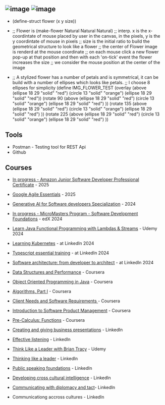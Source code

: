 ## ![image](https://github.com/user-attachments/assets/ced0b5bc-70c3-4565-ae78-13fc595eec52) ![image](https://github.com/user-attachments/assets/273bffd9-5daa-4c48-b431-ec984497b898)

+ (define-struct flower (x y size))
+ ;; Flower is (make-flower Natural Natural Natural)
;; interp. x is the x-coordintate of mouse placed by user in the canvas, in the pixels, y is the y coordintate of mouse in pixels
;; size is the initial ratio to build the geometrical structure to look like a flower
;; the center of Flower image is renderd at the mouse coordinate
;; on each mouse click a new flower pop-up at that position and then with each 'on-tick' event the flower increases the size
;; we consider the mouse position at the center of the image

+ ;; A stylized flower has a number of petals and is symmetrical, it can be build with a number of ellipses which looks like petals.
;; I choose 8 ellipses for simplicity
(define IMG_FLOWER_TEST  (overlay
                (above (ellipse 18 29 "solid" "red") (circle 13 "solid" "orange") (ellipse 18 29 "solid" "red")) 
    (rotate 90  (above (ellipse 18 29 "solid" "red") (circle 13 "solid" "orange")  (ellipse 18 29 "solid" "red") ))
    (rotate 135 (above (ellipse 18 29 "solid" "red") (circle 13 "solid" "orange")  (ellipse 18 29 "solid" "red") ))
    (rotate 225 (above (ellipse 18 29 "solid" "red") (circle 13 "solid" "orange")  (ellipse 18 29 "solid" "red") ))
<!--
**constantinescu/constantinescu** is a ✨ _special_ ✨ repository because its `README.md` (this file) appears on your GitHub profile.

Here are some ideas to get you started:

- 🔭 I’m currently working on ...
- 🌱 I’m currently learning ...
- 👯 I’m looking to collaborate on ...
- 🤔 I’m looking for help with ...
- 💬 Ask me about ...
- 📫 How to reach me: ...
- 😄 Pronouns: ...
- ⚡ Fun fact: ...
-->

## Tools
+ Postman - Testing tool for REST Api
+ Github


## Courses
+ [In progress - Amazon Junior Software Developer Professional Certificate](https://www.coursera.org/professional-certificates/amazon-junior-software-developer) - 2025
+ [Google Agile Essentials](https://www.coursera.org/account/accomplishments/verify/IZZ1R586H1B8) - 2025
+ [Generative AI for Software developers Specialization](https://www.coursera.org/account/accomplishments/specialization/1OHBV1BKFEH1) - 2024
+ [In progress - MicroMasters Program - Software Development Foundations](https://courses.edx.org/dashboard/programs/0f56cf5f-a40a-4c65-8c4e-5dee9ec0be62/) - edX 2024
+ [Learn Java Functional Programming with Lambdas & Streams](https://www.udemy.com/certificate/UC-b8963332-09f1-4d0c-8518-eb8757be6f1e/) - Udemy 2024
+ [Learning Kubernetes](https://www.linkedin.com/learning/learning-kubernetes-16086900/setting-sail-on-your-kubernetes-voyage) - at LinkedIn 2024
+ [Typescript essential training](https://www.linkedin.com/learning/typescript-essential-training-14687057/learning-typescript) - at LinkedIn 2024
+ [Software architecture: from developer to architect](https://www.linkedin.com/learning/software-architecture-from-developer-to-architect/wisdom-in-software-engineering) - at LinkedIn 2024
  
  <space>
  
+ [Data Structures and Performance](https://www.coursera.org/account/accomplishments/verify/P7TXENXCVUJE) - Coursera
+ [Object Oriented Programming in Java](https://www.coursera.org/account/accomplishments/verify/JBZ936QKRBS5) - Coursera
+ [Algorithms, Part I](https://www.coursera.org/learn/algorithms-part1) - Coursera
+ [Client Needs and Software Requirements ](https://www.coursera.org/account/accomplishments/verify/X3GZ8DLC34WB) - Coursera
+ [Introduction to Software Product Management](https://www.coursera.org/account/accomplishments/verify/7L7AJHD7NLPG) - Coursera
+ [Pre-Calculus: Functions](https://www.coursera.org/account/accomplishments/verify/UJJWCR4MEV3R) - Coursera
  
  <space>
  
+ [Creating and giving business presentations](https://www.linkedin.com/learning/creating-and-giving-business-presentations/building-great-business-presentations) - LinkedIn
+ [Effective listening](https://www.linkedin.com/learning/effective-listening/improve-your-listening-skills) - LinkedIn
+ [Think Like a Leader with Brian Tracy](https://www.udemy.com/certificate/UC-I8MJWKHK/) - Udemy
+ [Thinking like a leader](https://www.linkedin.com/learning/thinking-like-a-leader-2013/welcome) - LinkedIn
+ [Public speaking foundations](https://www.linkedin.com/learning/public-speaking-foundations-2012/welcome) - LinkedIn
+ [Developing cross cultural intelligence](https://www.linkedin.com/learning/developing-cross-cultural-intelligence-2016/working-across-cultures-a-path-of-discovery) - LinkedIn
+ [Communicating with diplomacy and tact](https://www.linkedin.com/learning/communicating-with-diplomacy-and-tact/becoming-more-diplomatic-and-tactful)- LinkedIn
+ Communicationg accross cultures - LinkedIn

  
